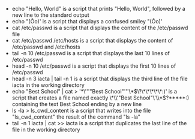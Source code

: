 * echo "Hello, World" is a script that prints "Hello, World", followed by a new line to the standard output
* echo \"\(Ôo\)\' is a script that displays a confused smiley "(Ôo)'
* cat /etc/passwd is a script that displays the content of the /etc/passwd file
* cat /etc/passwd /etc/hosts is a script that displays the content of /etc/passwd and /etc/hosts
* tail -n 10 /etc/passwd is a script that displays the last 10 lines of /etc/passwd
* head -n 10 /etc/passwd is a script that displays the first 10 lines of /etc/passwd
* head -n 3 iacta | tail -n 1 is a script that displays the third line of the file iacta in the working directory
* echo "Best School" | cat > '\*\\'\''"Best School"\'\''\\*$\?\*\*\*\*\*:)' is a script that creates a file named exactly \*\\'"Best School"\'\\*$\?\*\*\*\*\*:) containing the text Best School ending by a new line
* ls -la > ls_cwd_content is a script that  writes into the file "ls_cwd_content" the result of the command "ls -la"
* tail -n 1 iacta | cat >> iacta is a script that duplicates the last line of the file in the working directory
